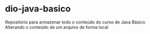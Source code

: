 # dio-java-basico
Repositório para armazenar todo o conteúdo do curso de Java Básico
Alterando o conteúdo de um arquivo de forma local